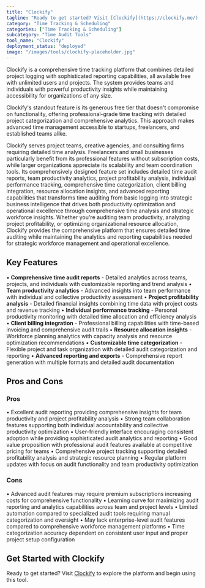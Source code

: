 ```yaml
---
title: "Clockify"
tagline: "Ready to get started? Visit [Clockify](https://clockify.me/) to explore the platform and begin using this tool...."
category: "Time Tracking & Scheduling"
categories: ["Time Tracking & Scheduling"]
subcategory: "Time Audit Tools"
tool_name: "Clockify"
deployment_status: "deployed"
image: "/images/tools/clockify-placeholder.jpg"
---
```

Clockify is a comprehensive time tracking platform that combines detailed project logging with sophisticated reporting capabilities, all available free with unlimited users and projects. The system provides teams and individuals with powerful productivity insights while maintaining accessibility for organizations of any size.

Clockify's standout feature is its generous free tier that doesn't compromise on functionality, offering professional-grade time tracking with detailed project categorization and comprehensive analytics. This approach makes advanced time management accessible to startups, freelancers, and established teams alike.

Clockify serves project teams, creative agencies, and consulting firms requiring detailed time analysis. Freelancers and small businesses particularly benefit from its professional features without subscription costs, while larger organizations appreciate its scalability and team coordination tools. Its comprehensively designed feature set includes detailed time audit reports, team productivity analytics, project profitability analysis, individual performance tracking, comprehensive time categorization, client billing integration, resource allocation insights, and advanced reporting capabilities that transforms time auditing from basic logging into strategic business intelligence that drives both productivity optimization and operational excellence through comprehensive time analysis and strategic workforce insights. Whether you're auditing team productivity, analyzing project profitability, or optimizing organizational resource allocation, Clockify provides the comprehensive platform that ensures detailed time auditing while maintaining the analytics and reporting capabilities needed for strategic workforce management and operational excellence.

## Key Features

• **Comprehensive time audit reports** - Detailed analytics across teams, projects, and individuals with customizable reporting and trend analysis
• **Team productivity analytics** - Advanced insights into team performance with individual and collective productivity assessment
• **Project profitability analysis** - Detailed financial insights combining time data with project costs and revenue tracking
• **Individual performance tracking** - Personal productivity monitoring with detailed time allocation and efficiency analysis
• **Client billing integration** - Professional billing capabilities with time-based invoicing and comprehensive audit trails
• **Resource allocation insights** - Workforce planning analytics with capacity analysis and resource optimization recommendations
• **Customizable time categorization** - Flexible project and task organization with detailed audit categorization and reporting
• **Advanced reporting and exports** - Comprehensive report generation with multiple formats and detailed audit documentation

## Pros and Cons

### Pros
• Excellent audit reporting providing comprehensive insights for team productivity and project profitability analysis
• Strong team collaboration features supporting both individual accountability and collective productivity optimization
• User-friendly interface encouraging consistent adoption while providing sophisticated audit analytics and reporting
• Good value proposition with professional audit features available at competitive pricing for teams
• Comprehensive project tracking supporting detailed profitability analysis and strategic resource planning
• Regular platform updates with focus on audit functionality and team productivity optimization

### Cons
• Advanced audit features may require premium subscriptions increasing costs for comprehensive functionality
• Learning curve for maximizing audit reporting and analytics capabilities across team and project levels
• Limited automation compared to specialized audit tools requiring manual categorization and oversight
• May lack enterprise-level audit features compared to comprehensive workforce management platforms
• Time categorization accuracy dependent on consistent user input and proper project setup configuration

## Get Started with Clockify

Ready to get started? Visit [Clockify](https://clockify.me/) to explore the platform and begin using this tool.